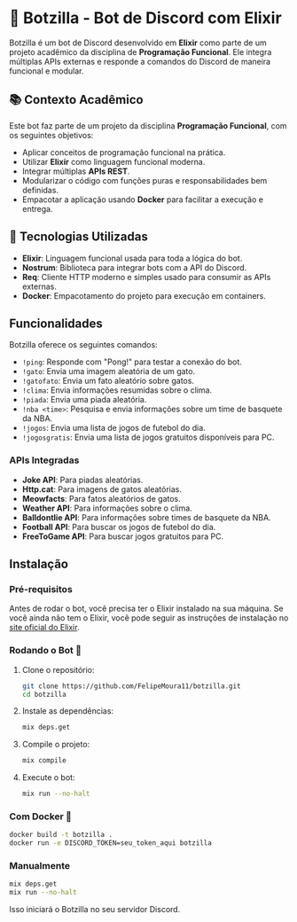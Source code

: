 # 🤖 Botzilla - Bot de Discord com Elixir

Botzilla é um bot de Discord desenvolvido em **Elixir** como parte de um projeto acadêmico da disciplina de **Programação Funcional**. Ele integra múltiplas APIs externas e responde a comandos do Discord de maneira funcional e modular.

## 📚 Contexto Acadêmico

Este bot faz parte de um projeto da disciplina **Programação Funcional**, com os seguintes objetivos:

- Aplicar conceitos de programação funcional na prática.
- Utilizar **Elixir** como linguagem funcional moderna.
- Integrar múltiplas **APIs REST**.
- Modularizar o código com funções puras e responsabilidades bem definidas.
- Empacotar a aplicação usando **Docker** para facilitar a execução e entrega.

## 🔧 Tecnologias Utilizadas

- **Elixir**: Linguagem funcional usada para toda a lógica do bot.
- **Nostrum**: Biblioteca para integrar bots com a API do Discord.
- **Req**: Cliente HTTP moderno e simples usado para consumir as APIs externas.
- **Docker**: Empacotamento do projeto para execução em containers.


## Funcionalidades

Botzilla oferece os seguintes comandos:

- `!ping`: Responde com "Pong!" para testar a conexão do bot.
- `!gato`: Envia uma imagem aleatória de um gato.
- `!gatofato`: Envia um fato aleatório sobre gatos.
- `!clima`: Envia informações resumidas sobre o clima.
- `!piada`: Envia uma piada aleatória.
- `!nba <time>`: Pesquisa e envia informações sobre um time de basquete da NBA.
- `!jogos`: Envia uma lista de jogos de futebol do dia.
- `!jogosgratis`: Envia uma lista de jogos gratuitos disponíveis para PC.

### APIs Integradas
- **Joke API**: Para piadas aleatórias.
- **Http.cat**: Para imagens de gatos aleatórias.
- **Meowfacts**: Para fatos aleatórios de gatos.
- **Weather API**: Para informações sobre o clima.
- **Balldontlie API**: Para informações sobre times de basquete da NBA.
- **Football API**: Para buscar os jogos de futebol do dia. 
- **FreeToGame API**: Para buscar jogos gratuitos para PC.

## Instalação

### Pré-requisitos

Antes de rodar o bot, você precisa ter o Elixir instalado na sua máquina. Se você ainda não tem o Elixir, você pode seguir as instruções de instalação no [site oficial do Elixir](https://elixir-lang.org/install.html).

### Rodando o Bot 🤖

1. Clone o repositório:

    ```bash
    git clone https://github.com/FelipeMoura11/botzilla.git
    cd botzilla
    ```

2. Instale as dependências:

    ```bash
    mix deps.get
    ```

3. Compile o projeto:

    ```bash
    mix compile
    ```

4. Execute o bot:

    ```bash
    mix run --no-halt
    ```

### Com Docker 🐋

```bash
docker build -t botzilla .
docker run -e DISCORD_TOKEN=seu_token_aqui botzilla
```

### Manualmente

```bash
mix deps.get
mix run --no-halt
```


Isso iniciará o Botzilla no seu servidor Discord.
